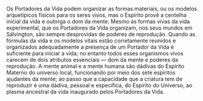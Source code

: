 ﻿Os Portadores da Vida podem organizar as formas materiais, ou os modelos arquetípicos físicos para os seres vivos, mas o Espírito provê a centelha inicial da vida e outorga o dom da mente. Mesmo as formas vivas da vida experimental, que os Portadores da Vida organizam, nos seus mundos em Sálvington, são sempre desprovidas de poderes de reprodução. Quando as fórmulas da vida e os modelos vitais estão corretamente reunidos e organizados adequadamente a presença de um Portador da Vida é suficiente para iniciar a vida; no entanto todos esses organismos vivos carecem de dois atributos essenciais — dom da mente e poderes da reprodução. A mente animal e a mente humana são dádivas do Espírito Materno do universo local, funcionando por meio dos sete espíritos ajudantes da mente; ao passo que a capacidade que a criatura tem de reproduzir é uma dádiva, pessoal e específica, do Espírito do Universo, ao plasma ancestral da vida inaugurado pelos Portadores da Vida.